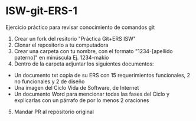 # ISW-git-ERS-1
Ejercicio práctico para revisar conocimiento de comandos git

1. Crear un fork del resitorio "Práctica Git+ERS ISW"
2. Clonar el repositorio a tu computadora
3. Crear una carpeta con tu nombre, con el formato "1234-[apellido paterno]" en minúscula
      Ej. 1234-makio
4. Dentro de la carpeta adjuntar los siguientes documentos:
- Un documento txt copia de su ERS con 15 requerimientos funcionales, 2 no funcionales y 2 de diseño
- Una imagen del Ciclo Vida de Software, de Internet
- Un documento Word para mencionar todas las fases del Ciclo y explicarlas con un párrafo de por lo menos 2 oraciones
5. Mandar PR al repositorio original

